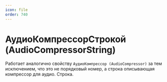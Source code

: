 ```yaml
---
icon: file
order: 740
---
```


# АудиоКомпрессорСтрокой (AudioCompressorString)

Работает аналогично свойству `АудиоКомпрессор (AudioCompressor)` за тем исключением, что это не порядковый номер, а строка описывающая компрессор для аудио. Строка.

